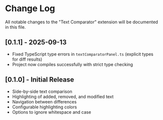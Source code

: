 # Change Log

All notable changes to the "Text Comparator" extension will be documented in this file.

## [0.1.1] - 2025-09-13

- Fixed TypeScript type errors in `textComparatorPanel.ts` (explicit types for diff results)
- Project now compiles successfully with strict type checking

## [0.1.0] - Initial Release

- Side-by-side text comparison
- Highlighting of added, removed, and modified text
- Navigation between differences
- Configurable highlighting colors
- Options to ignore whitespace and case
